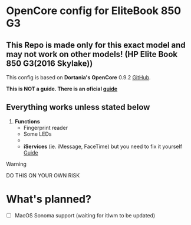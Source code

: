 # OpenCore config for EliteBook 850 G3

## **This Repo is made only for this exact model and may not work on other models! (HP Elite Book 850 G3(2016 Skylake))**

This config is based on **Dortania's OpenCore** 0.9.2 [GitHub](https://github.com/acidanthera/OpenCorePkg).

**This is NOT a guide. There is an oficial [guide](https://dortania.github.io/OpenCore-Install-Guide/)**

## Everything works unless stated below
1.   **Functions**
     - Fingerprint reader
     - Some LEDs
     - 
     - **iServices** (ie. iMessage, FaceTime) but you need to fix it yourself [Guide](https://dortania.github.io/OpenCore-Post-Install/universal/iservices.html)
> [!WARNING]
> DO THIS ON YOUR OWN RISK

# What's planned?
- [ ] MacOS Sonoma support (waiting for itlwm to be updated)
